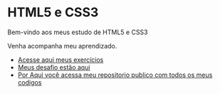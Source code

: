 # HTML5 e CSS3
 Bem-vindo aos meus estudo de HTML5 e CSS3

Venha acompanha meu aprendizado.

* [Acesse aqui meus exercícios](https://igorcesargo.github.io/html-css/exercicios/)
* [Meus desafio estão aqui](https://igorcesargo.github.io/html-css/desafios/)
* [Por Aqui você acessa meu repositorio publico com todos os meus codigos](https://github.com/igorcesargo/html-css/tree/master/desafios)